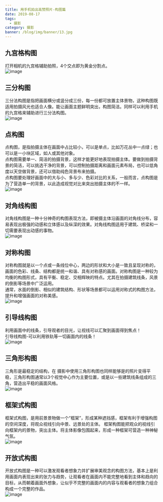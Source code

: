 ```yaml
---
title: 用手机拍出高赞照片-构图篇
date: 2019-08-17
tags:
  - 摄影
category: 摄影
banner: /blog/img/banner/13.jpg
---
```


## 九宫格构图
打开相机的九宫格辅助拍照，4个交点即为黄金分割点。  
![image](/blog/img/photography/learn-photo-23.jpg)  

## 三分构图
三分法构图是指把画面横分或竖分成三份，每一份都可放置主体景物，这种构图既适用拍摄风光也适合人像。能让画面主题鲜明突出，构图简洁。同样可以利用手机的九宫格来辅助进行三分法构图。  
![image](/blog/img/photography/learn-photo-25.jpg)  

## 点构图
点构图，是指拍摄主体在画面中占比较小，可以是单点，比如万花丛中一点绿；也可以是一小块区域，如人或其他对象。  
点构图需要单一、简洁的拍摄背景，这样才能更好地表现拍摄主体。要做到拍摄背景的简洁，可以挑选干净的背景，可以控制拍摄距离和画面元素布局，也可以低角度以天空做背景，还可以借助纯色背景布来拍摄。  
点构图要处理好画面中的大与小、多与少、色彩对比的关系，一般而言，点构图是为了营造单一的背景，以此造成视觉对比来突出拍摄主体的不一样。  
![image](/blog/img/photography/learn-photo-24.jpg)  

## 对角线构图
对角线构图是一种十分神奇的构图表现方法，即被摄主体沿画面的对角线分布，容易表现出极强的动感和立体感以及纵深的效果。对角线构图适用于建筑、桥梁和一切需要表现出动感的事物。   
![image](/blog/img/photography/learn-photo-27.jpg)  

## 对称构图
对称构图就是以一个点或一条线位中心，两边的形状和大小是一致且呈现对称的，画面的色彩、线条、结构都是统一和谐、具有对称感的画面。对称构图是一种较为均衡的构图形式，具有平衡、稳定、交相辉映的特点。尤其在拍摄建筑线条，风景的倒影等场景中广泛运用。  
通常，水面的倒影、相似的建筑结构、形状等场景都可以运用对称式的构图方法，提升和增强画面的对称美感。  
![image](/blog/img/photography/learn-photo-26.jpg)  

## 引导线构图
利用画面中的线条，引导观者的目光，让视线可以汇聚到画面得到焦点！  
引导线构图-可以利用铁轨等一切画面内的线条！  
![image](/blog/img/photography/learn-photo-28.jpg)  

## 三角形构图
三角形是最稳定的结构，在 摄影中使用三角形构图也同样能够是的照片变得平稳，三角形构图通常以3个视觉中心作为主要位置，或是以一些建筑线条组成的三角，营造出平稳的画面风格。  
![image](/blog/img/photography/learn-photo-29.jpg)  

## 框架式构图
框架式构图，是用前景景物做一个“框架”，形成某种遮挡感，框架有利于增强构图的空间深度，将观众视线引向中景、远景处的主体。 框架构图能把观众的视线引向框架内的景物，突出主体。将主体影像包围起来，形成一种框架可营造一种神秘气氛。    
![image](/blog/img/photography/learn-photo-30.jpg)  

## 开放式构图
开放式构图是一种可以激发观看者想象力并扩展审美观念的构图方法，基本上是利用画面内表现出来的张力与趋势，让观看者在画面内不能完整地看到主体和趋向的目标，从而朝着画面外想象，让似乎不完整的画面内的内容与观看者的想象力组合构成一个完整的作品。  
![image](/blog/img/photography/learn-photo-31.jpg)  






